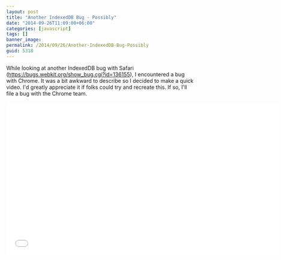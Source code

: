 ```yaml
---
layout: post
title: "Another IndexedDB Bug - Possibly"
date: "2014-09-26T11:09:00+06:00"
categories: [javascript]
tags: []
banner_image: 
permalink: /2014/09/26/Another-IndexedDB-Bug-Possibly
guid: 5318
---
```


<p>
While looking at another IndexedDB bug with Safari (<a href="https://bugs.webkit.org/show_bug.cgi?id=136155">https://bugs.webkit.org/show_bug.cgi?id=136155</a>), I encountered a bug with Chrome. It was a bit awkward to describe so I decided to make a quick video. I'd greatly appreciate it if folks could try and recreate this. If so, I'll file a bug with the Chrome team.
</p>
<!--more-->
<iframe width="725" height="408" src="//www.youtube.com/embed/0pysnV8WWIg?rel=0" frameborder="0" allowfullscreen></iframe>